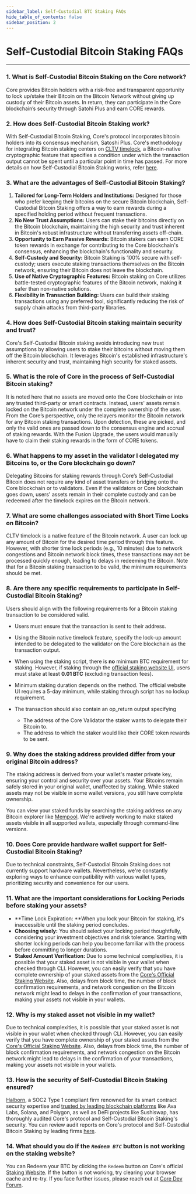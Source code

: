 ```yaml
---
sidebar_label: Self-Custodial BTC Staking FAQs
hide_table_of_contents: false
sidebar_position: 2
---
```


# Self-Custodial Bitcoin Staking FAQs
---

### 1\. What is Self-Custodial Bitcoin Staking on the Core network?

Core provides Bitcoin holders with a risk-free and transparent opportunity to lock up/stake their Bitcoin on the Bitcoin Network without giving up custody of their Bitcoin assets. In return, they can participate in the Core blockchain’s security through Satohi Plus and earn CORE rewards.

### 2\. How does Self-Custodial Bitcoin Staking work?

With Self-Custodial Bitcoin Staking, Core's protocol incorporates bitcoin holders into its consensus mechanism, Satoshi Plus. Core's methodology for integrating Bitcoin staking centers on [CLTV timelock](https://en.bitcoin.it/wiki/Timelock#CheckLockTimeVerify), a Bitcoin-native cryptographic feature that specifies a condition under which the transaction output cannot be spent until a particular point in time has passed. For more details on how Self-Custodial Bitcoin Staking works, refer [here](../Learn/products/btc-staking/btc-staking-working.md).

### 3\. What are the advantages of Self-Custodial Bitcoin Staking?

1. **Tailored for Long-Term Holders and Institutions:** Designed for those who prefer keeping their bitcoins on the secure Bitcoin blockchain, Self-Custodial Bitcoin Staking offers a way to earn rewards during a specified holding period without frequent transactions.  
2. **No New Trust Assumptions:** Users can stake their bitcoins directly on the Bitcoin blockchain, maintaining the high security and trust inherent in Bitcoin's robust infrastructure without transferring assets off-chain.  
3. **Opportunity to Earn Passive Rewards:** Bitcoin stakers can earn CORE token rewards in exchange for contributing to the Core blockchain's consensus, enhancing the blockchain's functionality and security.  
4. **Self-Custody and Security:** Bitcoin Staking is 100% secure with self-custody; users execute staking transactions themselves on the Bitcoin network, ensuring their Bitcoin does not leave the blockchain.  
5. **Use of Native Cryptographic Features:** Bitcoin staking on Core utilizes battle-tested cryptographic features of the Bitcoin network, making it safer than non-native solutions.  
6. **Flexibility in Transaction Building:** Users can build their staking transactions using any preferred tool, significantly reducing the risk of supply chain attacks from third-party libraries.

### 4\. How does Self-Custodial Bitcoin staking maintain security and trust?

Core's Self-Custodial Bitcoin staking avoids introducing new trust assumptions by allowing users to stake their bitcoins without moving them off the Bitcoin blockchain. It leverages Bitcoin's established infrastructure's inherent security and trust, maintaining high security for staked assets.

### 5\. What is the role of Core in the process of Self-Custodial Bitcoin staking?
It is noted here that no assets are moved onto the Core blockchain or into any trusted third-party or smart contracts. Instead, users' assets remain locked on the Bitcoin network under the complete ownership of the user. From the Core’s perspective, only the relayers monitor the Bitcoin network for any Bitcoin staking transactions. Upon detection, these are picked, and only the valid ones are passed down to the consensus engine and accrual of staking rewards. With the Fusion Upgrade, the users would manually have to claim their staking rewards in the form of CORE tokens.

### 6\. What happens to my asset in the validator I delegated my Bitcoins to, or the Core blockchain go down?

Delegating Bitcoins for staking rewards through Core’s Self-Custodial Bitcoin does not require any kind of asset transfers or bridging onto the Core blockchain or to validators. Even if the validators or Core blockchain goes down, users' assets remain in their complete custody and can be redeemed after the timelock expires on the Bitcoin network.

### 7\. What are some challenges associated with Short Time Locks on Bitcoin?

CLTV timelock is a native feature of the Bitcoin network. A user can lock up any amount of Bitcoin for the desired time period through this feature. However, with shorter time lock periods (e.g., 10 minutes) due to network congestions and Bitcoin network block times, these transactions may not be processed quickly enough, leading to delays in redeeming the Bitcoin. Note that for a Bitcoin staking transaction to be valid, the minimum requirements should be met.

### 8\. Are there any specific requirements to participate in Self-Custodial Bitcoin Staking?

Users should align with the following requirements for a Bitcoin staking transaction to be considered valid.

* Users must ensure that the transaction is sent to their address.  
* Using the Bitcoin native timelock feature, specify the lock-up amount intended to be delegated to the validator on the Core blockchain as the transaction output.   
* When using the staking script, there is **no** minimum BTC requirement for staking. However, if staking through the [official staking website UI](https://stake.coredao.org/staking), users must stake at least **0.01 BTC** (excluding transaction fees). 
* Minimum staking duration depends on the method. The official website UI requires a 5-day minimum, while staking through script has no lockup requirement.

* The transaction should also contain an op\_return output specifying   
  * The address of the Core Validator the staker wants to delegate their Bitcoin to.  
  * The address to which the staker would like their CORE token rewards to be sent.

### 9\. Why does the staking address provided differ from your original Bitcoin address?

The staking address is derived from your wallet's master private key, ensuring your control and security over your assets. Your Bitcoins remain safely stored in your original wallet, unaffected by staking. While staked assets may not be visible in some wallet versions, you still have complete ownership.

You can view your staked funds by searching the staking address on any Bitcoin explorer like [Mempool](https://mempool.space/). We're actively working to make staked assets visible in all supported wallets, especially through command-line versions.

### 10\. Does Core provide hardware wallet support for Self-Custodial Bitcoin Staking?

Due to technical constraints, Self-Custodial Bitcoin Staking does not currently support hardware wallets. Nevertheless, we're constantly exploring ways to enhance compatibility with various wallet types, prioritizing security and convenience for our users.

### 11\. What are the important considerations for Locking Periods before staking your assets?

* **Time Lock Expiration: **When you lock your Bitcoin for staking, it's inaccessible until the staking period concludes.  
* **Choosing wisely:** You should select your locking period thoughtfully, considering your investment objectives and risk tolerance. Starting with shorter locking periods can help you become familiar with the process before committing to longer durations.  
* **Staked Amount Verification:** Due to some technical complexities, it is possible that your staked asset is not visible in your wallet when checked through CLI. However, you can easily verify that you have complete ownership of your staked assets from the [Core's Official Staking Website](https://stake.coredao.org/). Also, delays from block time, the number of block confirmation requirements, and network congestion on the Bitcoin network might lead to delays in the confirmation of your transactions, making your assets not visible in your wallets. 

### 12\. Why is my staked asset not visible in my wallet?

Due to technical complexities, it is possible that your staked asset is not visible in your wallet when checked through CLI. However, you can easily verify that you have complete ownership of your staked assets from the [Core's Official Staking Website](https://stake.coredao.org/). Also, delays from block time, the number of block confirmation requirements, and network congestion on the Bitcoin network might lead to delays in the confirmation of your transactions, making your assets not visible in your wallets. 

### 13\. How is the security of Self-Custodial Bitcoin Staking ensured?

[Halborn](https://www.halborn.com/), a SOC2 Type 1 compliant firm renowned for its smart contract security expertise and [trusted by leading blockchain platforms](https://www.halborn.com/about/who-trusts-us) like Ava Labs, Solana, and Polygon, as well as DeFi projects like Sushiswap, has thoroughly audited Core's protocol and Self-Custodial Bitcoin Staking's security. You can review audit reports on Core's protocol and Self-Custodial Bitcoin Staking by leading firms [here](https://docs.coredao.org/docs/Learn/audit).

### 14\. What should you do if the *`Redeem BTC`* button is not working on the staking website?

You can Redeem your BTC by clicking the `Redeem` button on Core's official [Staking Website](https://stake.coredao.org/). If the button is not working, try clearing your browser cache and re-try. If you face further issues, please reach out at [Core Dev Forum](https://forum.coredao.org/).

